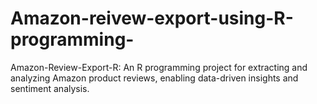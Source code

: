 # Amazon-reivew-export-using-R-programming-
Amazon-Review-Export-R: An R programming project for extracting and analyzing Amazon product reviews, enabling data-driven insights and sentiment analysis.

